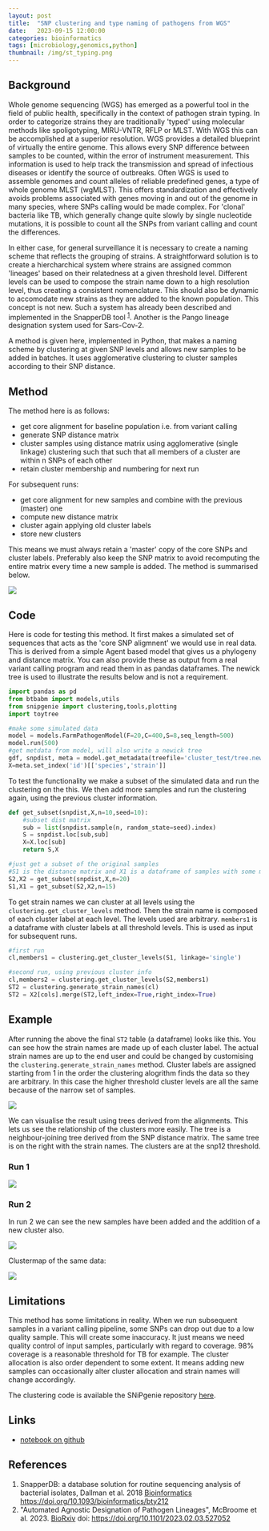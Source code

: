 ```yaml
---
layout: post
title:  "SNP clustering and type naming of pathogens from WGS"
date:   2023-09-15 12:00:00
categories: bioinformatics
tags: [microbiology,genomics,python]
thumbnail: /img/st_typing.png
---
```


## Background

Whole genome sequencing (WGS) has emerged as a powerful tool in the field of public health, specifically in the context of pathogen strain typing. In order to categorize strains they are traditionally 'typed' using molecular methods like spoligotyping, MIRU-VNTR, RFLP or MLST. With WGS this can be accomplished at a superior resolution. WGS provides a detailed blueprint of virtually the entire genome. This allows every SNP difference between samples to be counted, within the error of instrument measurement. This information is used to help track the transmission and spread of infectious diseases or identify the source of outbreaks. Often WGS is used to assemble genomes and count alleles of reliable predefined genes, a type of whole genome MLST (wgMLST). This offers standardization and  effectively avoids problems associated with genes moving in and out of the genome in many species, where SNPs calling would be made complex. For 'clonal' bacteria like TB, which generally change quite slowly by single nucleotide mutations, it is possible to count all the SNPs from variant calling and count the differences.

In either case, for general surveillance it is necessary to create a naming scheme that reflects the grouping of strains. A straightforward solution is to create a hiercharchical system where strains are assigned common 'lineages' based on their relatedness at a given threshold level. Different levels can be used to compose the strain name down to a high resolution level, thus creating a consistent nomenclature. This should also be dynamic to accomodate new strains as they are added to the known population. This concept is not new. Such a system has already been described and implemented in the SnapperDB tool <sup>[1](https://doi.org/10.1093/bioinformatics/bty212)</sup>. Another is the Pango lineage designation system used for Sars-Cov-2.

A method is given here, implemented in Python, that makes a naming scheme by clustering at given SNP levels and allows new samples to be added in batches. It uses agglomerative clustering to cluster samples according to their SNP distance.

## Method

The method here is as follows:

* get core alignment for baseline population i.e. from variant calling
* generate SNP distance matrix
* cluster samples using distance matrix using agglomerative (single linkage) clustering such that such that all members of a cluster are within n SNPs of each other
* retain cluster membership and numbering for next run

For subsequent runs:

* get core alignment for new samples and combine with the previous (master) one
* compute new distance matrix
* cluster again applying old cluster labels
* store new clusters

This means we must always retain a 'master' copy of the core SNPs and cluster labels. Preferably also keep the SNP matrix to avoid recomputing the entire matrix every time a new sample is added. The method is summarised below.

<div style="width: auto;">
  <a href="/img/st_typing_method.png"> <img class="small-scaled" src="/img/st_typing_method.png"></a>  
  <p class="caption"></p>
</div>

## Code

Here is code for testing this method. It first makes a simulated set of sequences that acts as the 'core SNP aligmnent' we would use in real data. This is derived from a simple Agent based model that gives us a phylogeny and distance matrix. You can also provide these as output from a real variant calling program and read them in as pandas dataframes. The newick tree is used to illustrate the results below and is not a requirement.

```python
import pandas as pd
from btbabm import models,utils
from snipgenie import clustering,tools,plotting
import toytree

#make some simulated data
model = models.FarmPathogenModel(F=20,C=400,S=8,seq_length=500)
model.run(500)
#get metdata from model, will also write a newick tree
gdf, snpdist, meta = model.get_metadata(treefile='cluster_test/tree.newick')
X=meta.set_index('id')[['species','strain']]
```

To test the functionality we make a subset of the simulated data and run the clustering on the this. We then add more samples and run the clustering again, using the previous cluster information.

```python
def get_subset(snpdist,X,n=10,seed=10):
    #subset dist matrix
    sub = list(snpdist.sample(n, random_state=seed).index)
    S = snpdist.loc[sub,sub]
    X=X.loc[sub]
    return S,X

#just get a subset of the original samples
#S1 is the distance matrix and X1 is a dataframe of samples with some meta data
S2,X2 = get_subset(snpdist,X,n=20)
S1,X1 = get_subset(S2,X2,n=15)
```

To get strain names we can cluster at all levels using the `clustering.get_cluster_levels` method. Then the strain name is composed of each cluster label at each level. The levels used are arbitrary. `members1` is a dataframe with cluster labels at all threshold levels. This is used as input for subsequent runs.

```python
#first run
cl,members1 = clustering.get_cluster_levels(S1, linkage='single')

#second run, using previous cluster info
cl,members2 = clustering.get_cluster_levels(S2,members1)
ST2 = clustering.generate_strain_names(cl)
ST2 = X2[cols].merge(ST2,left_index=True,right_index=True)
```

## Example

After running the above the final `ST2` table (a dataframe) looks like this. You can see how the strain names are made up of each cluster label. The actual strain names are up to the end user and could be changed by customising the `clustering.generate_strain_names` method. Cluster labels are assigned starting from 1 in the order the clustering alogrithm finds the data so they are arbitrary. In this case the higher threshold cluster levels are all the same because of the narrow set of samples.

<div style="width: auto;">
 <a href="/img/snp_clustering_table.png"> <img class="small-scaled" src="/img/snp_clustering_table.png"></a>  
  <p class="caption"></p>
</div>

We can visualise the result using trees derived from the alignments. This lets us see the relationship of the clusters more easily. The tree is a neighbour-joining tree derived from the SNP distance matrix. The same tree is on the right with the strain names. The clusters are at the snp12 threshold.

### Run 1

<div style="width: auto;">
 <a href="/img/snp_clustering_test1.png"> <img class="scaled" src="/img/snp_clustering_test1.png"></a>  
  <p class="caption"></p>
</div>

### Run 2

In run 2 we can see the new samples have been added and the addition of a new cluster also.

<div style="width: auto;">
 <a href="/img/snp_clustering_test2.png"> <img class="scaled" src="/img/snp_clustering_test2.png"></a>  
  <p class="caption"></p>
</div>

Clustermap of the same data:

<div style="width: auto;">
 <a href="/img/snp_clustering_clustermap_test.png"> <img class="small-scaled" src="/img/snp_clustering_clustermap_test.png"></a>  
  <p class="caption"></p>
</div>


## Limitations

This method has some limitations in reality. When we run subsequent samples in a variant calling pipeline, some SNPs can drop out due to a low quality sample. This will create some inaccuracy. It just means we need quality control of input samples, particularly with regard to coverage. 98% coverage is a reasonable threshold for TB for example. The cluster allocation is also order dependent to some extent. It means adding new samples can occasionally alter cluster allocation and strain names will change accordingly.

The clustering code is available the SNiPgenie repository [here](https://github.com/dmnfarrell/snipgenie/blob/master/snipgenie/clustering.py).

## Links

* [notebook on github](https://github.com/dmnfarrell/snipgenie/blob/master/notebooks/clustering.ipynb)

## References

1. SnapperDB: a database solution for routine sequencing analysis of bacterial isolates, Dallman et al. 2018 [Bioinformatics](https://academic.oup.com/bioinformatics/article/34/17/3028/4961427?login=false) https://doi.org/10.1093/bioinformatics/bty212
2. "Automated Agnostic Designation of Pathogen Lineages", McBroome et al. 2023. [BioRxiv](ttps://www.biorxiv.org/content/10.1101/2023.02.03.527052v1) doi: https://doi.org/10.1101/2023.02.03.527052
